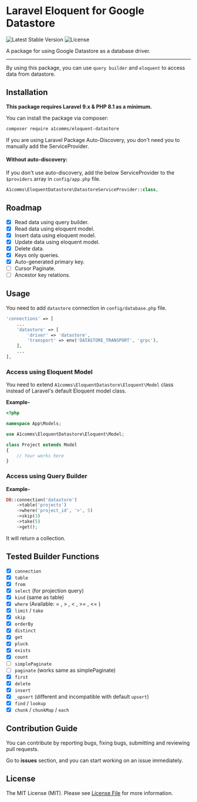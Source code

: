 # Laravel Eloquent for Google Datastore

![Latest Stable Version](https://poser.pugx.org/a1comms/eloquent-datastore/v)
![License](https://poser.pugx.org/a1comms/eloquent-datastore/license)

A package for using Google Datastore as a database driver.

---
By using this package, you can use `query builder` and `eloquent` to access data from datastore.

## Installation

**This package requires Laravel 9.x & PHP 8.1 as a minimum.**

You can install the package via composer:

```bash
composer require a1comms/eloquent-datastore
```

If you are using Laravel Package Auto-Discovery, you don't need you to manually add the ServiceProvider.

#### Without auto-discovery:

If you don't use auto-discovery, add the below ServiceProvider to the `$providers` array in `config/app.php` file.

```php
A1comms\EloquentDatastore\DatastoreServiceProvider::class,
```

## Roadmap
- [x] Read data using query builder.
- [x] Read data using eloquent model.
- [x] Insert data using eloquent model.
- [x] Update data using eloquent model.
- [x] Delete data.
- [x] Keys only queries.
- [x] Auto-generated primary key.
- [ ] Cursor Paginate.
- [ ] Ancestor key relations.

## Usage

You need to add `datastore` connection in `config/database.php` file.

```php
'connections' => [
    ...
    'datastore' => [
        'driver' => 'datastore',
        'transport' => env('DATASTORE_TRANSPORT', 'grpc'),
    ],
    ...
],
```

### Access using Eloquent Model

You need to extend `A1comms\EloquentDatastore\Eloquent\Model` class instead of Laravel's default Eloquent model class.

**Example-**
```php
<?php

namespace App\Models;

use A1comms\EloquentDatastore\Eloquent\Model;

class Project extends Model
{
    // Your works here
}

```

### Access using Query Builder

**Example-**
```php
DB::connection('datastore')
    ->table('projects')
    ->where('project_id', '>', 5)
    ->skip(3)
    ->take(5)
    ->get();
```
It will return a collection.

## Tested Builder Functions
- [x] `connection`
- [x] `table`
- [x] `from`
- [x] `select` (for projection query)
- [x] `kind` (same as table)
- [x] `where` (Available:  = , > , < , >= , <= )
- [x] `limit` / `take`
- [x] `skip`
- [x] `orderBy`
- [x] `distinct`
- [x] `get`
- [x] `pluck`
- [x] `exists`
- [x] `count`
- [ ] `simplePaginate`
- [ ] `paginate` (works same as simplePaginate)
- [x] `first`
- [x] `delete`
- [x] `insert`
- [x] `_upsert` (different and incompatible with default `upsert`)
- [x] `find` / `lookup`
- [x] `chunk` / `chunkMap` / `each`

## Contribution Guide

You can contribute by reporting bugs, fixing bugs, submitting and reviewing pull requests.

Go to **issues** section, and you can start working on an issue immediately.

## License

The MIT License (MIT). Please see [License File](LICENSE) for more information.